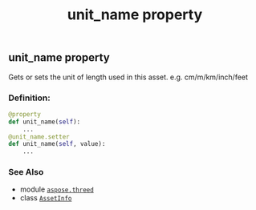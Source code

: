 ﻿---
title: unit_name property
second_title: Aspose.3D for Python via .NET API References
description: 
type: docs
weight: 250
url: /aspose.threed/assetinfo/unit_name/
is_root: false
---

## unit_name property


Gets or sets the unit of length used in this asset.
e.g. cm/m/km/inch/feet
### Definition:
```python
@property
def unit_name(self):
    ...
@unit_name.setter
def unit_name(self, value):
    ...
```

### See Also
* module [`aspose.threed`](../../)
* class [`AssetInfo`](/3d/python-net/aspose.threed/assetinfo)
